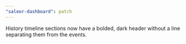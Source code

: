 ```yaml
---
"saleor-dashboard": patch
---
```


History timeline sections now have a bolded, dark header without a line separating them from the events.
